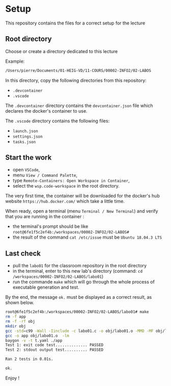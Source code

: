 # Setup

This repository contains the files for a correct setup for the lecture

## Root directory

Choose or create a directory dedicated to this lecture

Example:

```bash
/Users/pierre/Documents/01-HEIG-VD/11-COURS/00002-INFO2/02-LABOS
```

In this directory, copy the following directories from this repository:

- `.devcontainer`
- `.vscode`

The `.devcontainer` directory contains the `devcontainer.json` file which declares the docker's container to use.

The `.vscode` directory contains the following files:

- `launch.json`
- `settings.json`
- `tasks.json`

## Start the work

- open `VSCode`,
- menu `View / Command Palette`,
- type `Remote-Containers: Open Workspace in Container`,
- select the `wsp.code-workspace` in the root directory.

The very first time, the container will be downloaded for the docker's hub website `https://hub.docker.com/` which take a little time.

When ready, open a terminal (menu `Terminal / New Terminal`) and verify that you are running in the container :

- the terminal's prompt should be like `root@6fe1f5c2ef4b:/workspaces/00002-INFO2/02-LABOS#` 
- the result of the command `cat /etc/issue` must be `Ubuntu 18.04.3 LTS`

## Last check

- pull the `labo01` for the classroom repository in the root directory
- in the terminal, enter to this new lab's directory (command: `cd /workspaces/00002-INFO2/02-LABOS/labo01`)
- run the commande `make` which will go through the whole process of executable generation and test.

By the end, the message `ok.` must be displayed as a correct result, as shown below.

```bash
root@6fe1f5c2ef4b:/workspaces/00002-INFO2/02-LABOS/labo01# make
rm -f app
rm -f -rf obj
mkdir obj
gcc -std=c99 -Wall -Iinclude -c labo01.c -o obj/labo01.o -MMD -MF obj/labo01.d
gcc -o app obj/labo01.o  -lm
baygon -v -t t.yaml ./app
Test 1: exit code test.............. PASSED
Test 2: stdout output test.......... PASSED

Ran 2 tests in 0.01s.

ok.
```


Enjoy !
